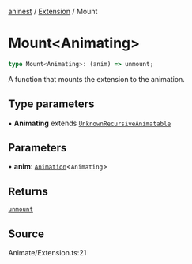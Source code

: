 [aninest](../../index.md) / [Extension](../index.md) / Mount

# Mount\<Animating\>

```ts
type Mount<Animating>: (anim) => unmount;
```

A function that mounts the extension to the animation.

## Type parameters

• **Animating** extends [`UnknownRecursiveAnimatable`](../../AnimatableTypes/type-aliases/UnknownRecursiveAnimatable.md)

## Parameters

• **anim**: [`Animation`](../../AnimatableTypes/type-aliases/Animation.md)\<`Animating`\>

## Returns

[`unmount`](unmount.md)

## Source

Animate/Extension.ts:21
